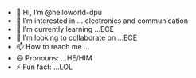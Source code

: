 - 👋 Hi, I’m @helloworld-dpu
- 👀 I’m interested in ... electronics and communication
- 🌱 I’m currently learning ...ECE
- 💞️ I’m looking to collaborate on ...ECE
- 📫 How to reach me ...
- 😄 Pronouns: ...HE/HIM
- ⚡ Fun fact: ...LOL

<!---
helloworld-dpu/helloworld-dpu is a ✨ special ✨ repository because its `README.md` (this file) appears on your GitHub profile.
You can click the Preview link to take a look at your changes.
--->
